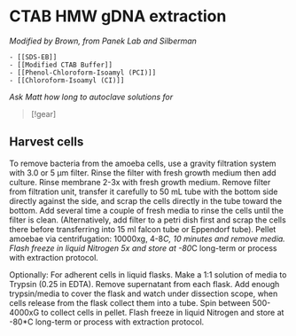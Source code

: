 # CTAB HMW gDNA extraction

*Modified by Brown, from Panek Lab and Silberman*

```ad-reagents
- [[SDS-EB]]
- [[Modified CTAB Buffer]]
- [[Phenol-Chloroform-Isoamyl (PCI)]]
- [[Chloroform-Isoamyl (CI)]]
```
*Ask Matt how long to autoclave solutions for*

>[!gear]
> 

## Harvest cells
To remove bacteria from the amoeba cells, use a gravity filtration system with 3.0 or 5 µm filter. Rinse the filter with fresh growth medium then add culture. Rinse membrane 2-3x with fresh growth medium. Remove filter from filtration unit, transfer it carefully to 50 mL tube with the bottom side directly against the side, and scrap the cells directly in the tube toward the bottom. Add several time a couple of fresh media to rinse the cells until the filter is clean. (Alternatively, add filter to a petri dish first and scrap the cells there before transferring into 15 ml falcon tube or Eppendorf tube). Pellet amoebae via centrifugation: 10000xg, 4-8*C, 10 minutes and remove media. Flash freeze in liquid Nitrogen 5x and store at -80*C long-term or process with extraction protocol.

Optionally:
For adherent cells in liquid flasks. Make a 1:1 solution of media to Trypsin (0.25 in EDTA). Remove supernatant from each flask. Add enough trypsin/media to cover the flask and watch under dissection scope, when cells release from the flask collect them into a tube. Spin between 500-4000xG to collect cells in pellet. Flash freeze in liquid Nitrogen and store at -80*C long-term or process with extraction protocol.

